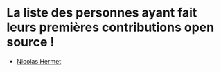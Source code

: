 # La liste des personnes ayant fait leurs premières contributions open source !
- [Nicolas Hermet](https://github.com/Nicolas-Hermet)
